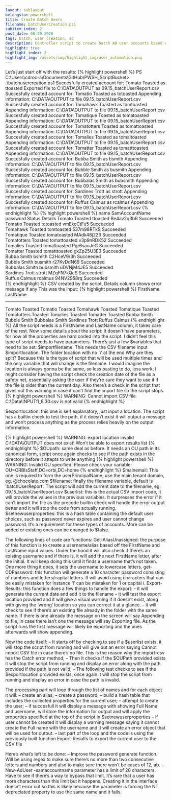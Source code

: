 ```yaml
---
layout: sublayout
belongsto: powershell
title: Create Batch Users
filename: batchUserCreation.ps1
subitem_index: 2
post_date: 08.30.2020
tags: batch, user creation, ad
description: Controller script to create batch AD user accounts based on a CSV file. It reports the results to a CSV file. Script has multiple checks in place for error prevention.
highlight: true
highlight_index: 2
highlight_img: /assets/img/highlight_img/user_automation.png
---
```

Let’s just start off with the results:
{% highlight powershell %}
PS C:\Users\cdroc-a\Documents\GitHub\PWSH_ScriptBucket> .\batchusercreation.ps1
Succesfully created account for: Tomato Toasted as ttoasted
Exported file to C:\DATA\OUTPUT as 09.15_batchUserReport.csv
Succesfully created account for: Tomatio Toasted as totoasted
Appending information: C:\DATA\OUTPUT to file 09.15_batchUserReport.csv
Succesfully created account for: Tomahawk Toasted as tomtoasted
Appending information: C:\DATA\OUTPUT to file 09.15_batchUserReport.csv
Succesfully created account for: Tomatique Toasted as tomatoasted
Appending information: C:\DATA\OUTPUT to file 09.15_batchUserReport.csv
Succesfully created account for: Tomatotters Toasted as tomattoasted
Appending information: C:\DATA\OUTPUT to file 09.15_batchUserReport.csv
Succesfully created account for: Tomalies Toasted as tomaltoasted
Appending information: C:\DATA\OUTPUT to file 09.15_batchUserReport.csv
Succesfully created account for: Tomatter Toasted as tomatttoasted
Appending information: C:\DATA\OUTPUT to file 09.15_batchUserReport.csv
Succesfully created account for: Bubba Smith as bsmith
Appending information: C:\DATA\OUTPUT to file 09.15_batchUserReport.csv
Succesfully created account for: Bubble Smith as busmith
Appending information: C:\DATA\OUTPUT to file 09.15_batchUserReport.csv
Succesfully created account for: Bubbalas Smith as bubsmith
Appending information: C:\DATA\OUTPUT to file 09.15_batchUserReport.csv
Succesfully created account for: Sardines Trott as strott
Appending information: C:\DATA\OUTPUT to file 09.15_batchUserReport.csv
Succesfully created account for: Ruffus Calmus as rcalmus
Appending information: C:\DATA\OUTPUT to file 09.15_batchUserReport.csv
{% endhighlight %}
{% highlight powershell %}
name	                SamAccountName	    password	Status      Details
Tomato Toasted	        ttoasted	    Be4av2q3bR	Succeeded	
Tomatio Toasted	        totoasted	    vmEkcCtFu5	Succeeded	
Tomahawk Toasted	tomtoasted	    537m98RTkS	Succeeded	
Tomatique Toasted	tomatoasted	    MAdk48j226	Succeeded	
Tomatotters Toasted	tomattoasted	    v3p9nRDK52	Succeeded	
Tomalies Toasted	tomaltoasted	    Pgr6sauJeG	Succeeded	
Tomatter Toasted	tomatttoasted	    gkZp25U3E3	Succeeded	
Bubba Smith	        bsmith	            C2HceV9r3h	Succeeded	
Bubble Smith	        busmith	            r27KvDdN69	Succeeded	
Bubbalas Smith	        bubsmith	    uDVNjM4JE5	Succeeded	
Sardines Trott	        strott	            MZqFN7kQcS	Succeeded	
Ruffus Calmus	        rcalmus	            94NV2958rq	Succeeded	
{% endhighlight %}
CSV created by the script, Details column shows error message if any
This was the input:
{% highlight powershell %}
FirstName       LastName
---------       --------
Tomato	        Toasted
Tomatio	        Toasted
Tomahawk	Toasted
Tomatique	Toasted
Tomatotters	Toasted
Tomalies	Toasted
Tomatter	Toasted
Bubba           Smith
Bubble	        Smith
Bubbalas	Smith
Sardines	Trott
Ruffus	        Calmus
{% endhighlight %}
All the script needs is a FirstName and LastName column, it takes care of the rest.
Now some details about the script: It doesn’t have parameters, for now all the properties are hard coded into the script. I didn’t feel this type of script needs to have parameters. There’s just a few $variables that need to be set:
$importfilename: This needs the CSV filename input
$importlocation: The folder location with no ‘\’ at the end
Why are they split? Because this is the type of script that will be used multiple times and the only variable that will change is the filename. I would imagine the location is always gonna be the same, so less pasting to do, less work. I might consider having the script check the creation date of the file as a safety net, essentially asking the user if they’re sure they want to use it if the file is older than the current day.
Also there’s a check in the script that gives out this warning in case it can’t find the import file so the script stops.
{% highlight powershell %}
WARNING: Cannot import CSV file
C:\Data\INPUTfI_8.30.csv is not valid
{% endhighlight %}

$exportlocation: this one is self explanatory, just input a location. The script has a builtin check to test the path, if it doesn’t exist it will output a message and won’t process anything as the process relies heavily on the output information.

{% highlight powershell %}
WARNING: export location invalid
C:\DATA\OUTPUT does not exist!
Won’t be able to export results list
{% endhighlight %}
$OUpath: same deal as before. It needs an OU path in its canonical form, script once again checks to see if the path exists in the directory before it attepts to write anything
{% highlight powershell %}
WARNING: Invalid OU specified!
Please check your variable:
OU=ORBIsStaff,DC=orbi,DC=home
{% endhighlight %}
$mainemail: This one is required to form the userPrincipalName, use the main tenant domain, eg. @chocolate.com
$filename: finally the filename variable, default is ‘batchUserReport’. The script will add the current date to the filename, eg. 09.15_batchUserReport.csv
$userlist: this is the actual CSV import code, it will provide the values in the previous variables. It surpresses the error if it can’t import the file as the precode builtin check will handle the error output better and it will stop the code from actually running.
$setnewuserproperties: this is a hash table containing the default user choices, such as password never expires and user cannot change password. It’s a requirement for these types of accounts. More can be added or existing ones can be changed to $false.

The following lines of code are functions:
Get-AliasUnassigned: the purpose of this function is to create a username/alias based off the FirstName and LastName input values. Under the hood it will also check if there’s an existing username and if there is, it will add the next FirstName letter, after the initial. It will keep doing this until it finds a username that’s not taken. One more thing it does, it sets the username to lowercase letters.
get-CDPassword: this function will generate a 10 character password consisting of numbers and letters/capital letters. It will avoid using characters that can be easily mistaken for instance ‘l’ can be mistaken for 1 or capital i.
Export-Results: this function does a few things to handle the export:
– it will generate the current date and add it to the filename
– it will test the export location provided and it will give a visual warning if it doesn’t exist, along with giving the ‘wrong’ location so you can correct it at a glance.
– it will check to see if there’s an existing file already in the folder with the same name. If there is one already the message on the screen will say Appending to file, in case there isn’t one the message will say Exporting file. As the script runs the first message will likely be exporting and the ones afterwards will show appending.

Now the code itself:
– It starts off by checking to see if a $userlist exists, it will stop the script from running and will give out an error saying Cannot import CSV file in case there’s no file. This is the reason why the import-csv has the Catch error method;
– Then it checks if the $OUPath provided exists it will stop the script from running and display an error along with the path provided if the path is not valid;
– The following test checks to see if the $exportlocation provided exists, once again it will stop the script from running and display an error in case the path is invalid.

The processing part will loop through the list of names and for each object it will:
– create an alias;
– create a password;
– build a hash table that includes the collected properties for the current user;
– attempt to create the user;
– if succesfull it will display a message with showing Full Name and username, will store the information for output and will apply the properties specified at the top of the script in $setnewuserproperties
– if user cannot be created it will display a warning message saying it cannot create the Full name with the username and it will create an error object that will be used for output.
– last part of the loop and the code is using the previously built function Export-Results to export the current user to the CSV file

Here’s what’s left to be done:
– Improve the password generate function. Will be using regex to make sure there’s no more than two consecutive letters and numbers and also to make sure there won’t be cases of 12, ab.
– New-AdUser -samaccountname parameter has a limit of 20 characters. Have to see if there’s a way to bypass that limit. It’s rare that a user has more characters than this limit but it happens. Creating it in the interface doesn’t error out so this is likely because the parameter is forcing the NT depreciated property to use the same name and it fails.